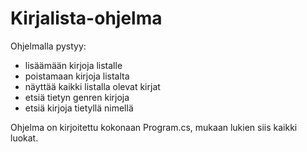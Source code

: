 # Kirjalista-ohjelma

Ohjelmalla pystyy:
  - lisäämään kirjoja listalle
  - poistamaan kirjoja listalta
  - näyttää kaikki listalla olevat kirjat
  - etsiä tietyn genren kirjoja
  - etsiä kirjoja tietyllä nimellä

Ohjelma on kirjoitettu kokonaan Program.cs, mukaan lukien siis kaikki luokat.
